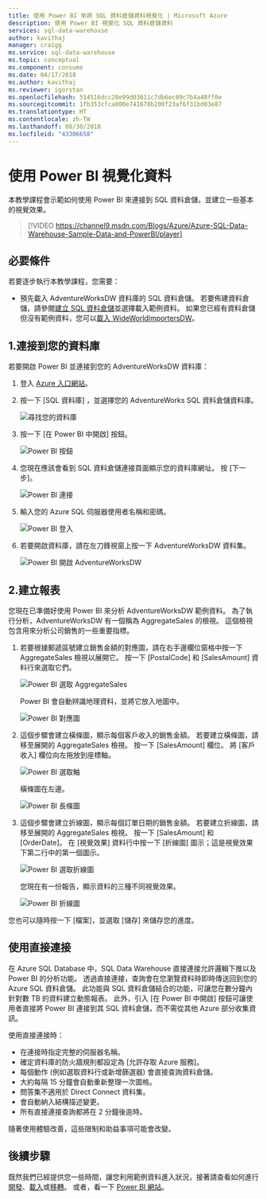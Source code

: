 ```yaml
---
title: 使用 Power BI 來將 SQL 資料倉儲資料視覺化 | Microsoft Azure
description: 使用 Power BI 視覺化 SQL 資料倉儲資料
services: sql-data-warehouse
author: kavithaj
manager: craigg
ms.service: sql-data-warehouse
ms.topic: conceptual
ms.component: consume
ms.date: 04/17/2018
ms.author: kavithaj
ms.reviewer: igorstan
ms.openlocfilehash: 514516dcc28e99d03611c7db6ec09c7b4a48ff0e
ms.sourcegitcommit: 1fb353cfca800e741678b200f23af6f31bd03e87
ms.translationtype: HT
ms.contentlocale: zh-TW
ms.lasthandoff: 08/30/2018
ms.locfileid: "43306658"
---
```

# <a name="visualize-data-with-power-bi"></a>使用 Power BI 視覺化資料
本教學課程會示範如何使用 Power BI 來連接到 SQL 資料倉儲，並建立一些基本的視覺效果。

> [!VIDEO https://channel9.msdn.com/Blogs/Azure/Azure-SQL-Data-Warehouse-Sample-Data-and-PowerBI/player]
> 
> 

## <a name="prerequisites"></a>必要條件
若要逐步執行本教學課程，您需要：

* 預先載入 AdventureWorksDW 資料庫的 SQL 資料倉儲。 若要佈建資料倉儲，請參閱[建立 SQL 資料倉儲](create-data-warehouse-portal.md)並選擇載入範例資料。 如果您已經有資料倉儲但沒有範例資料，您可以[載入 WideWorldImportersDW](load-data-wideworldimportersdw.md)。

## <a name="1-connect-to-your-database"></a>1.連接到您的資料庫
若要開啟 Power BI 並連接到您的 AdventureWorksDW 資料庫：

1. 登入 [Azure 入口網站](https://portal.azure.com/)。
2. 按一下 [SQL 資料庫]  ，並選擇您的 AdventureWorks SQL 資料倉儲資料庫。
   
    ![尋找您的資料庫](media/sql-data-warehouse-get-started-visualize-with-power-bi/pbi-find-database.png)
3. 按一下 [在 Power BI 中開啟] 按鈕。
   
    ![Power BI 按鈕](media/sql-data-warehouse-get-started-visualize-with-power-bi/pbi-button.png)
4. 您現在應該會看到 SQL 資料倉儲連接頁面顯示您的資料庫網址。 按 [下一步]。
   
    ![Power BI 連接](media/sql-data-warehouse-get-started-visualize-with-power-bi/pbi-connect-to-azure.png)
5. 輸入您的 Azure SQL 伺服器使用者名稱和密碼。
   
    ![Power BI 登入](media/sql-data-warehouse-get-started-visualize-with-power-bi/pbi-sign-in.png)
6. 若要開啟資料庫，請在左刀鋒視窗上按一下 AdventureWorksDW 資料集。
   
    ![Power BI 開啟 AdventureWorksDW](media/sql-data-warehouse-get-started-visualize-with-power-bi/pbi-open-adventureworks.png)

## <a name="2-create-a-report"></a>2.建立報表
您現在已準備好使用 Power BI 來分析 AdventureWorksDW 範例資料。 為了執行分析，AdventureWorksDW 有一個稱為 AggregateSales 的檢視。 這個檢視包含用來分析公司銷售的一些重要指標。

1. 若要根據郵遞區號建立銷售金額的對應圖，請在右手邊欄位窗格中按一下 AggregateSales 檢視以展開它。 按一下 [PostalCode] 和 [SalesAmount] 資料行來選取它們。
   
    ![Power BI 選取 AggregateSales](media/sql-data-warehouse-get-started-visualize-with-power-bi/pbi-aggregatesales.png)
   
    Power BI 會自動辨識地理資料，並將它放入地圖中。
   
    ![Power BI 對應圖](media/sql-data-warehouse-get-started-visualize-with-power-bi/pbi-map.png)

2. 這個步驟會建立橫條圖，顯示每個客戶收入的銷售金額。 若要建立橫條圖，請移至展開的 AggregateSales 檢視。 按一下 [SalesAmount] 欄位。 將 [客戶收入] 欄位向左拖放到座標軸。
   
    ![Power BI 選取軸](media/sql-data-warehouse-get-started-visualize-with-power-bi/pbi-chooseaxis.png)
   
    橫條圖在左邊。
   
    ![Power BI 長條圖](media/sql-data-warehouse-get-started-visualize-with-power-bi/pbi-bar.png)
3. 這個步驟會建立折線圖，顯示每個訂單日期的銷售金額。 若要建立折線圖，請移至展開的 AggregateSales 檢視。 按一下 [SalesAmount] 和 [OrderDate]。 在 [視覺效果] 資料行中按一下 [折線圖] 圖示；這是視覺效果下第二行中的第一個圖示。
   
    ![Power BI 選取折線圖](media/sql-data-warehouse-get-started-visualize-with-power-bi/pbi-prepare-line.png)
   
    您現在有一份報告，顯示資料的三種不同視覺效果。
   
    ![Power BI 折線圖](media/sql-data-warehouse-get-started-visualize-with-power-bi/pbi-line.png)

您也可以隨時按一下 [檔案]，並選取 [儲存] 來儲存您的進度。

## <a name="using-direct-connnect"></a>使用直接連接
在 Azure SQL Database 中，SQL Data Warehouse 直接連接允許邏輯下推以及 Power BI 的分析功能。 透過直接連接，查詢會在您瀏覽資料時即時傳送回到您的 Azure SQL 資料倉儲。  此功能與 SQL 資料倉儲結合的功能，可讓您在數分鐘內針對數 TB 的資料建立動態報表。 此外，引入 [在 Power BI 中開啟] 按鈕可讓使用者直接將 Power BI 連接到其 SQL 資料倉儲，而不需從其他 Azure 部分收集資訊。

使用直接連接時：

* 在連接時指定完整的伺服器名稱。
* 確定資料庫的防火牆規則都設定為 [允許存取 Azure 服務]。
* 每個動作 (例如選取資料行或新增篩選器) 會直接查詢資料倉儲。
* 大約每隔 15 分鐘會自動重新整理一次圖格。
* 問答集不適用於 Direct Connect 資料集。
* 會自動納入結構描述變更。
* 所有直接連接查詢都將在 2 分鐘後逾時。

隨著使用體驗改善，這些限制和助益事項可能會改變。

## <a name="next-steps"></a>後續步驟
既然我們已經提供您一些時間，讓您利用範例資料進入狀況，接著請查看如何進行[開發](sql-data-warehouse-overview-develop.md)、[載入](design-elt-data-loading.md)或[移轉](sql-data-warehouse-overview-migrate.md)。 或者，看一下 [Power BI 網站](http://www.powerbi.com/)。
